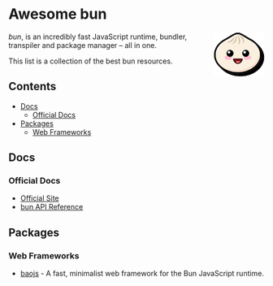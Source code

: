 # Awesome bun

[<img src="assets/logo.svg" align="right" width="100">](https://bun.sh)

*bun*, is an incredibly fast JavaScript runtime, bundler, transpiler and package manager – all in one.

This list is a collection of the best bun resources.

## Contents

- [Docs](#docs)
  - [Official Docs](#official-docs)
- [Packages](#packages)
  - [Web Frameworks](#web-frameworks)

## Docs

### Official Docs

- [Official Site](https://bun.sh)
- [bun API Reference](https://github.com/Jarred-Sumner/bun#Reference)

## Packages

### Web Frameworks

- [baojs](https://github.com/mattreid1/baojs) - A fast, minimalist web framework for the Bun JavaScript runtime.
